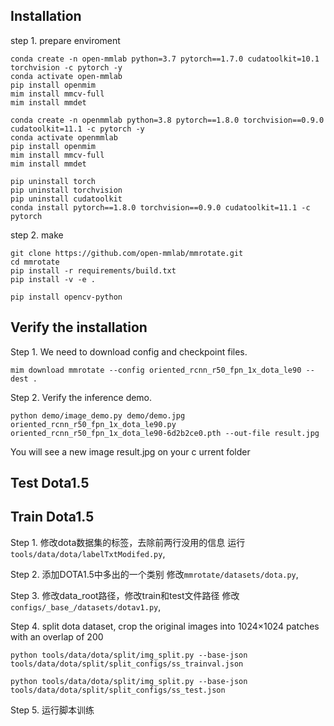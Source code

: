 ## Installation

step 1. prepare enviroment
```shell
conda create -n open-mmlab python=3.7 pytorch==1.7.0 cudatoolkit=10.1 torchvision -c pytorch -y
conda activate open-mmlab
pip install openmim
mim install mmcv-full
mim install mmdet
```

```shell
conda create -n openmmlab python=3.8 pytorch==1.8.0 torchvision==0.9.0 cudatoolkit=11.1 -c pytorch -y
conda activate openmmlab
pip install openmim
mim install mmcv-full
mim install mmdet
```
```shell
pip uninstall torch
pip uninstall torchvision
pip uninstall cudatoolkit
conda install pytorch==1.8.0 torchvision==0.9.0 cudatoolkit=11.1 -c pytorch
```
step 2. make
```shell
git clone https://github.com/open-mmlab/mmrotate.git
cd mmrotate
pip install -r requirements/build.txt
pip install -v -e .
```

```shell
pip install opencv-python
```

## Verify the installation

Step 1. We need to download config and checkpoint files.
```shell
mim download mmrotate --config oriented_rcnn_r50_fpn_1x_dota_le90 --dest .
```
Step 2. Verify the inference demo.
```shell
python demo/image_demo.py demo/demo.jpg oriented_rcnn_r50_fpn_1x_dota_le90.py oriented_rcnn_r50_fpn_1x_dota_le90-6d2b2ce0.pth --out-file result.jpg
```
You will see a new image result.jpg on your c urrent folder

## Test Dota1.5


## Train Dota1.5
Step 1. 修改dota数据集的标签，去除前两行没用的信息 
运行`tools/data/dota/labelTxtModifed.py`, 

Step 2. 添加DOTA1.5中多出的一个类别
修改`mmrotate/datasets/dota.py`, 

Step 3. 修改data_root路径，修改train和test文件路径
修改`configs/_base_/datasets/dotav1.py`, 

Step 4. split dota dataset, crop the original images into 1024×1024 patches with an overlap of 200
```shell
python tools/data/dota/split/img_split.py --base-json tools/data/dota/split/split_configs/ss_trainval.json

python tools/data/dota/split/img_split.py --base-json tools/data/dota/split/split_configs/ss_test.json
```
Step 5. 运行脚本训练

